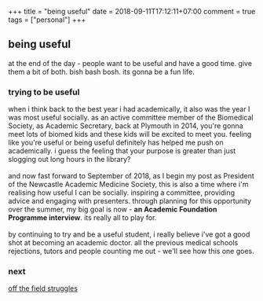 +++
title = "being useful"
date = 2018-09-11T17:12:11+07:00
comment = true
tags = ["personal"]
+++

## being useful
at the end of the day - people want to be useful and have a good time. give them a bit of both. bish bash bosh. its gonna be a fun life.

### trying to be useful
when i think back to the best year i had academically, it also was the year I was most useful socially. as an active committee member of the Biomedical Society, as Academic Secretary, back at Plymouth in 2014, you're gonna meet lots of biomed kids and these kids will be excited to meet you. feeling like you're useful or being useful definitely has helped me push on academically. i guess the feeling that your purpose is greater than just slogging out long hours in the library?
\
\
and now fast forward to September of 2018, as I begin my post as President of the Newcastle Academic Medicine Society, this is also a time where i'm realising how useful I can be socially. inspiring a committee, providing advice and engaging with presenters. through planning for this opportunity over the summer, my big goal is now - **an Academic Foundation Programme interview**. its really all to play for.
\
\
by continuing to try and be a useful student, i really believe i've got a good shot at becoming an academic doctor. all the previous medical schools rejections, tutors and people counting me out - we'll see how this one goes.

### next
[off the field struggles](/posts/off-the-field)